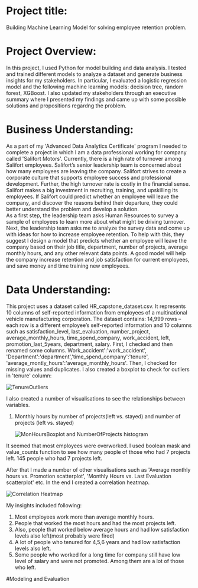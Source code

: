 # Project title: 
  Building Machine Learning Model for solving employee retention problem.

# Project Overview:
  In this project, I used Python for model building and data analysis. I tested and trained different models to analyze a dataset and generate business insights for my stakeholders. In particular, I evaluated a logistic regression model and the following machine learning models: decision tree, random forest, XGBoost. I also updated my stakeholders through an executive summary where I presented my findings and came up with some possible solutions and propositions regardng the problem.

# Business Understanding:
  As a part of my 'Advanced Data Analytics Certificate' program I needed to complete a project in which I am a data professional working for company called 'Salifort Motors'. 
  Currently, there is a high rate of turnover among Salifort employees. Salifort’s senior leadership team is concerned about how many employees are leaving the company. Salifort strives to create a corporate culture that supports employee success and professional development. Further, the high turnover rate is costly in the financial sense. Salifort makes a big investment in recruiting, training, and upskilling its employees. If Salifort could predict whether an employee will leave the company, and discover the reasons behind their departure, they could better understand the problem and develop a solution.  
  As a first step, the leadership team asks Human Resources to survey a sample of employees to learn more about what might be driving turnover.  
Next, the leadership team asks me to analyze the survey data and come up with ideas for how to increase employee retention. To help with this, they suggest I design a model that predicts whether an employee will leave the company based on their job title, department, number of projects, average monthly hours, and any other relevant data points. A good model will help the company increase retention and job satisfaction for current employees, and save money and time training new employees. 

# Data Understanding:
This project uses a dataset called HR_capstone_dataset.csv. It represents 10 columns of self-reported information from employees of a multinational vehicle manufacturing corporation. 
The dataset contains:
14,999 rows – each row is a different employee’s self-reported information and 10 columns such as satisfaction_level, last_evaluation, number_project, average_monthly_hours, time_spend_company, work_accident, left, promotion_last_5years, department, salary.
First, I checked and then renamed some columns. Work_accident':'work_accident', 'Department':'department','time_spend_company':'tenure',  'average_montly_hours':'average_monthly_hours'.
Then, I checked for missing values and duplicates. I also created a boxplot to check for outliers in 'tenure' column:


![TenureOutliers](https://i.imgur.com/XWrSauG.png)

                          
I also created a number of visualisations to see the relationships between variables.
1. Monthly hours by number of projects(left vs. stayed) and number of projects (left vs. stayed)

   ![MonHoursBoxplot and NumberOfProjects histogram](https://i.imgur.com/Jtutu6U.png)


It seemed that most employees were overworked. I used boolean mask and value_counts function to see how many people of those who had 7 projects left. 145 people who had 7 projects left.

After that I made a number of other visualisations such as 'Average monthly hours vs. Promotion scatterplot', 'Monthly Hours vs. Last Evaluation scatterplot' etc.
In the end I created a correlation heatmap.

![Correlation Heatmap](https://i.imgur.com/FhCsa30.png)


My insights included following:
1. Most employees work more than average monthly hours.
2. People that worked the most hours and had the most projects left.
3. Also, people that worked below average hours and had low satisfaction levels also left(most probably were fired)
4. A lot of people who tenured for 4,5,6 years and had low satisfaction levels also left.
5. Some people who worked for a long time for company still have low level of salary and were not promoted. Among them are a lot of those who left.
                           
#Modeling and Evaluation 
